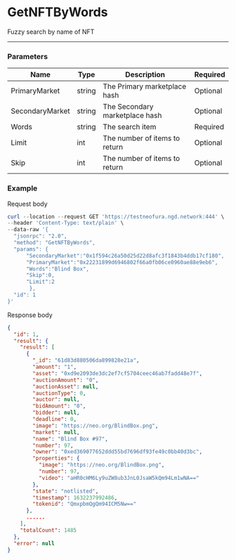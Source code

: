 # GetNFTByWords
Fuzzy search by name of NFT 
<hr>

### Parameters

|    Name    | Type | Description | Required |
| ---------- | --- |    ------    | ----|
| PrimaryMarket | string | The Primary marketplace hash | Optional |
| SecondaryMarket    | string| The Secondary marketplace hash | Optional |
| Words | string | The search item | Required |
| Limit    | int|  The number of items to return| Optional|
| Skip    | int|  The number of items to return| Optional |

### Example

Request body

```powershell
curl --location --request GET 'https://testneofura.ngd.network:444' \
--header 'Content-Type: text/plain' \
--data-raw '{
  "jsonrpc": "2.0",
  "method": "GetNFTByWords",
  "params": {
      "SecondaryMarket":"0x1f594c26a50d25d22d8afc3f1843b4ddb17cf180",
	  "PrimaryMarket":"0x22231899d6946802f66a0fb06ce0960ae88e9eb6",
      "Words":"Blind Box",
      "Skip":0,
      "Limit":2   
       },
  "id": 1
}'
```
Response body

```json
{
  "id": 1,
  "result": {
    "result": [
      {
        "_id": "61d83d880506da899828e21a",
        "amount": "1",
        "asset": "0xd9e2093de3dc2ef7cf5704ceec46ab7fadd48e7f",
        "auctionAmount": "0",
        "auctionAsset": null,
        "auctionType": 0,
        "auctor": null,
        "bidAmount": "0",
        "bidder": null,
        "deadline": 0,
        "image": "https://neo.org/BlindBox.png",
        "market": null,
        "name": "Blind Box #97",
        "number": 97,
        "owner": "0xed369077652ddd55bd7696df93fe49c0bb40d3bc",
        "properties": {
          "image": "https://neo.org/BlindBox.png",
          "number": 97,
          "video": "aHR0cHM6Ly9uZW8ub3JnL0JsaW5kQm94Lm1wNA=="
        },
        "state": "notlisted",
        "timestamp": 1632237992486,
        "tokenid": "QmxpbmQgQm94ICM5Nw=="
      },
      ......
    ],
    "totalCount": 1485
  },
  "error": null
}

```
